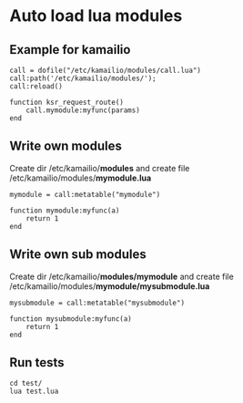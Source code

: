 # Auto load lua modules
## Example for kamailio
```
call = dofile("/etc/kamailio/modules/call.lua")
call:path('/etc/kamailio/modules/');
call:reload()

function ksr_request_route()
    call.mymodule:myfunc(params)
end
```

## Write own modules
Create dir /etc/kamailio/**modules** and create file /etc/kamailio/modules/**mymodule.lua**
```
mymodule = call:metatable("mymodule")

function mymodule:myfunc(a)
    return 1
end
```

## Write own sub modules
Create dir /etc/kamailio/**modules/mymodule** and create file /etc/kamailio/modules/**mymodule/mysubmodule.lua**
```
mysubmodule = call:metatable("mysubmodule")

function mysubmodule:myfunc(a)
    return 1
end
```

## Run tests
```
cd test/
lua test.lua
```
